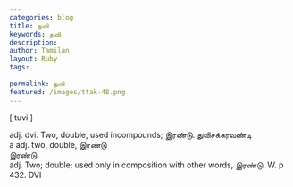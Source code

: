 ```yaml
---
categories: blog
title: துவி
keywords: துவி
description: 
author: Tamilan
layout: Ruby
tags: 
 
permalink: துவி
featured: /images/ttak-48.png
---
```

  
[ tuvi ]  
  
adj. dvi. Two, double, used incompounds; இரண்டு. துவிசக்கரவண்டி  
a adj. two, double, இரண்டு  
இரண்டு  
adj. Two; double; used only in composition with other words, இரண்டு. W. p  
432. DVI